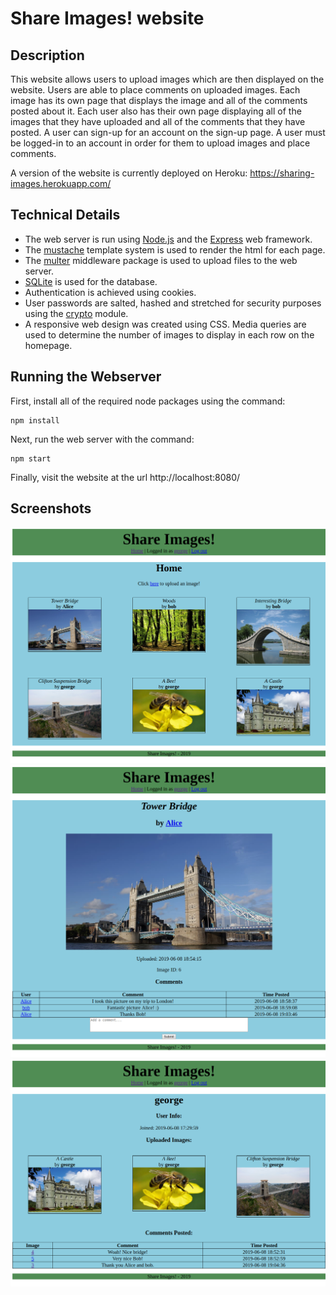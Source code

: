 # Share Images! website

## Description

This website allows users to upload images which are then displayed on the website. Users are able to place comments on uploaded images. Each image has its own page that displays the image and all of the comments posted about it. Each user also has their own page displaying all of the images that they have uploaded and all of the comments that they have posted. A user can sign-up for an account on the sign-up page. A user must be logged-in to an account in order for them to upload images and place comments.

A version of the website is currently deployed on Heroku: https://sharing-images.herokuapp.com/

## Technical Details

- The web server is run using [Node.js](https://nodejs.org/en/) and the [Express](https://expressjs.com/) web framework.
- The [mustache](https://github.com/janl/mustache.js) template system is used to render the html for each page.
- The [multer](https://github.com/expressjs/multer) middleware package is used to upload files to the web server.
- [SQLite](https://github.com/mapbox/node-sqlite3) is used for the database.
- Authentication is achieved using cookies.
- User passwords are salted, hashed and stretched for security purposes using the [crypto](https://nodejs.org/api/crypto.html) module.
- A responsive web design was created using CSS. Media queries are used to determine the number of images to display in each row on the homepage.

## Running the Webserver

First, install all of the required node packages using the command:

```
npm install
```

Next, run the web server with the command:

```
npm start
```

Finally, visit the website at the url http://localhost:8080/



## Screenshots

![home page](./screenshots/home.png "home page")
![image](./screenshots/image.png "image page")
![account](./screenshots/account.png "account page")
